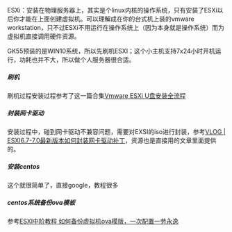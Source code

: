 ESXi：安装在物理服务器上，其实是个linux内核的操作系统，只有安装了ESXi以后你才能在上面创建虚拟机。可以理解成在你的台式机上装的vmware workstation，只不过ESXi不用运行在操作系统上（因为本身就是操作系统）而为虚拟机直接调用硬件资源。

GK55预装的是WIN10系统，所以先刷机ESXI；这个小主机支持7x24小时开机运行，功耗也并不大，所以做个人服务器很合适。

##### 刷机
刷机过程安装过程参考了这一篇合集[Vmware ESXi U盘安装全流程](https://www.jianshu.com/p/474aa772e672)

##### 封装网卡驱动
安装过程中，碰到网卡驱动不兼容问题，需要对EXSI的iso进行封装，参考[VLOG | ESXI6.7-7.0最新版本如何封装网卡驱动补丁](https://www.vediotalk.com/archives/12070)，资源也是直接用的文章里面提供的。

##### 安装centos
这个就很简单了，直接google，教程很多

##### centos系统备份ova模板
参考[ESXI中阶教程 如何备份虚拟机ova模版，一次配置一劳永逸](https://www.vediotalk.com/archives/4297)